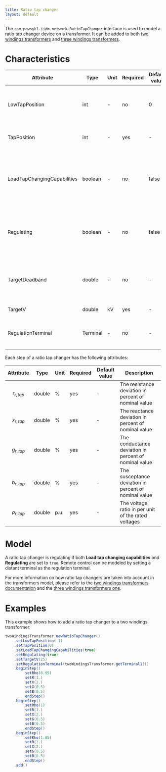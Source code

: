 ```yaml
---
title: Ratio tap changer
layout: default
---
```


The `com.powsybl.iidm.network.RatioTapChanger` interface is used to model a ratio tap changer device on a transformer.
It can be added to both [two windings transformers](twoWindingsTransformer.md) and [three windings transformers](threeWindingsTransformer.md).

# Characteristics

| Attribute | Type | Unit | Required | Default value | Description |
| --------- | ---- | ---- | -------- | ------------- | ----------- |
| LowTapPosition | int | - | no | 0 | The position index of the tap changer's low tap |
| TapPosition | int | - | yes | - | The position index of current tap |
| LoadTapChangingCapabilities | boolean | - | no | false | ```true``` if the ratio tap changer has load tap changing capabilities, ```false``` otherwise |
| Regulating | boolean | - | no | false | ```true``` if the ratio tap changer is regulating, ```false``` otherwise. [State variable](../../todo.md) |
| TargetDeadband | double | - | no | - | The deadband used to avoid excessive update of controls |
| TargetV | double | kV | yes | - | The target voltage |
| RegulationTerminal | Terminal | - | no | - | The terminal which voltage is regulated |

Each step of a ratio tap changer has the following attributes:

| Attribute | Type | Unit | Required | Default value | Description |
| --------- | ---- | ---- | -------- | ------------- | ----------- |
| $$r_{r, tap}$$ | double | % | yes | - | The resistance deviation in percent of nominal value |
| $$x_{r, tap}$$ | double | % | yes | - | The reactance deviation in percent of nominal value |
| $$g_{r, tap}$$ | double | % | yes | - | The conductance deviation in percent of nominal value |
| $$b_{r, tap}$$ | double | % | yes | - | The susceptance deviation in percent of nominal value |
| $$\rho_{r, tap}$$ | double | p.u. | yes | - | The voltage ratio in per unit of the rated voltages |

# Model
A ratio tap changer is regulating if both **Load tap changing capabilities** and **Regulating** are set to ```true```.
Remote control can be modeled by setting a distant terminal as the regulation terminal.

For more information on how ratio tap changers are taken into account in the transformers model, please refer to the [two windings transformers documentation](twoWindingsTransformer.md) and the [three windings transformers one](threeWindingsTransformer.md).


# Examples
This example shows how to add a ratio tap changer to a two windings transformer:
```java
twoWindingsTransformer.newRatioTapChanger()
    .setLowTapPosition(-1)
    .setTapPosition(0)
    .setLoadTapChangingCapabilities(true)
    .setRegulating(true)
    .setTargetV(25)
    .setRegulationTerminal(twoWindingsTransformer.getTerminal1())
    .beginStep()
        .setRho(0.95)
        .setR(1.)
        .setX(2.)
        .setG(0.5)
        .setB(0.5)
        .endStep()
    .beginStep()
        .setRho(1)
        .setR(1.)
        .setX(2.)
        .setG(0.5)
        .setB(0.5)
        .endStep()
    .beginStep()
        .setRho(1.05)
        .setR(1.)
        .setX(2.)
        .setG(0.5)
        .setB(0.5)
        .endStep()
    .add()
```

